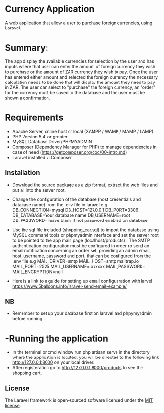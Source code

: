 #  Currency Application
A web application that allow a user to purchase foreign currencies, using Laravel.
# Summary:
The app display the available currencies for selection by the user and has inputs where that user can enter the amount of foreign currency they wish to purchase or the amount of ZAR currency they wish to pay.
Once the user has entered either amount and selected the foreign currency the necessary calculation needs to be done that will display the amount they need to pay in ZAR.
The user can select to "purchase" the foreign currency, an "order" for the currency must be saved to the database and the user must be shown a confirmation.
# Requirements
- Apache Server, online host or local (XAMPP / WAMP / MAMP / LAMP)
- PHP Version 5.4. or greater
- MySQL Database Driver/PHPMYADMIN
- Composer (Dependency Manager for PHP) to manage dependencies in case of need (https://getcomposer.org/doc/00-intro.md)
- Laravel installed vi Composer


## Installation
- Download the source package as a zip format, extract the web files and put all into the server root.
- Change the configuration of the database (host credentials and database name) from the .env file in laravel e.g 
DB_CONNECTION=mysql
DB_HOST=127.0.0.1
DB_PORT=3306
DB_DATABASE=Your database name
DB_USERNAME=root
DB_PASSWORD= leave blank if not password enabled on database
- Use the sql file included (shopping_car.sql) to import the database using MySQL command tools or phpmyadmin interface  and set the server root to be pointed to the app main page  (localhost/products)
.
The SMTP authentication configuration must be configured in order ro send an email notification concerning an order set, providing an admin email, host, username, password and port, that can be configured from the .env file e.g MAIL_DRIVER=smtp
MAIL_HOST=smtp.mailtrap.io
MAIL_PORT=2525
MAIL_USERNAME= xxxxxx
MAIL_PASSWORD= 
MAIL_ENCRYPTION=null

- Here is a link to a guide for setting up email configuaration with larvel https://www.5balloons.info/laravel-send-email-example/

## NB
- Remember to set up your database first on laravel and phpymyadmin before running .
# -Running the application
-  In the terminal or cmd  window  run php artisan serve in the directory where the application is located, you will be directed  to the following link http://127.0.0.1:8000 on your local driver.
- After registeration go to http://127.0.0.1:8000/products to see the shopping cart.

## License

The Laravel framework is open-sourced software licensed under the [MIT license](https://opensource.org/licenses/MIT).
